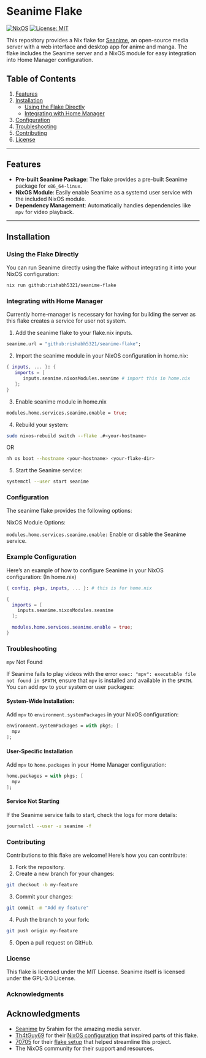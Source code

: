 # Seanime Flake

[![NixOS](https://img.shields.io/badge/NixOS-supported-blue.svg)](https://nixos.org)
[![License: MIT](https://img.shields.io/badge/License-MIT-green.svg)](LICENSE)

This repository provides a Nix flake for [Seanime](https://github.com/5rahim/seanime), an open-source media server with a web interface and desktop app for anime and manga. The flake includes the Seanime server and a NixOS module for easy integration into Home Manager configuration.

## Table of Contents
1. [Features](#features)
2. [Installation](#installation)
   - [Using the Flake Directly](#using-the-flake-directly)
   - [Integrating with Home Manager](#integrating-with-home-manager)
3. [Configuration](#configuration)
4. [Troubleshooting](#troubleshooting)
5. [Contributing](#contributing)
6. [License](#license)

---

## Features
- **Pre-built Seanime Package**: The flake provides a pre-built Seanime package for `x86_64-linux`.
- **NixOS Module**: Easily enable Seanime as a systemd user service with the included NixOS module.
- **Dependency Management**: Automatically handles dependencies like `mpv` for video playback.

---

## Installation

### Using the Flake Directly
You can run Seanime directly using the flake without integrating it into your NixOS configuration:

```bash
nix run github:rishabh5321/seanime-flake
```

### Integrating with Home Manager 

Currently home-manager is necessary for having for building the server as this flake creates a service for user not system.

1. Add the seanime flake to your flake.nix inputs.
```nix
seanime.url = "github:rishabh5321/seanime-flake";
```
2. Import the seanime module in your NixOS configuration in home.nix:
```nix
{ inputs, ... }: {
   imports = [
      inputs.seanime.nixosModules.seanime # import this in home.nix
   ];
}
```
3. Enable seanime module in home.nix
```nix
modules.home.services.seanime.enable = true;
```
4. Rebuild your system:
```bash
sudo nixos-rebuild switch --flake .#<your-hostname>
```
OR
```bash
nh os boot --hostname <your-hostname> <your-flake-dir>
```
5. Start the Seanime service:
```bash
systemctl --user start seanime
```

### Configuration

The seanime flake provides the following options:

NixOS Module Options:

`modules.home.services.seanime.enable:` Enable or disable the Seanime service.

### Example Configuration

Here’s an example of how to configure Seanime in your NixOS configuration: (In home.nix)

```nix
{ config, pkgs, inputs, ... }: # this is for home.nix

{
  imports = [
    inputs.seanime.nixosModules.seanime
  ];

  modules.home.services.seanime.enable = true;
}
```

### Troubleshooting

`mpv` Not Found

If Seanime fails to play videos with the error `exec: "mpv": executable file not found in $PATH`, ensure that `mpv` is installed and available in the `$PATH`. You can add `mpv` to your system or user packages:

#### System-Wide Installation:

Add `mpv` to `environment.systemPackages` in your NixOS configuration:
```nix
environment.systemPackages = with pkgs; [
  mpv
];
```

#### User-Specific Installation
Add `mpv` to `home.packages` in your Home Manager configuration:
```nix
home.packages = with pkgs; [
  mpv
];
```

#### Service Not Starting
If the Seanime service fails to start, check the logs for more details:
```bash
journalctl --user -u seanime -f
```

### Contributing

Contributions to this flake are welcome! Here’s how you can contribute:
1. Fork the repository.
2. Create a new branch for your changes:
```bash
git checkout -b my-feature
```
3. Commit your changes:
```bash
git commit -m "Add my feature"
```
4. Push the branch to your fork:
```bash
git push origin my-feature
```
5. Open a pull request on GitHub.

### License
This flake is licensed under the MIT License. Seanime itself is licensed under the GPL-3.0 License.

### Acknowledgments

## Acknowledgments
- [Seanime](https://github.com/5rahim/seanime) by 5rahim for the amazing media server.
- [Th4tGuy69](https://github.com/Th4tGuy69) for their [NixOS configuration](https://github.com/Th4tGuy69/nixos-config) that inspired parts of this flake.
- [70705](https://github.com/70705) for their [flake setup](https://github.com/70705/flake-example) that helped streamline this project.
- The NixOS community for their support and resources.
